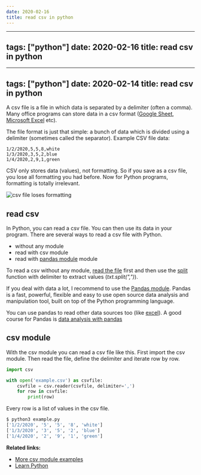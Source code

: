 ```yaml
---
date: 2020-02-16
title: read csv in python
---
```

---
tags: ["python"]
date: 2020-02-16
title: read csv in python
---
---
tags: ["python"]
date: 2020-02-14
title: read csv in python
---
A csv file is a file in which data is separated by a delimiter (often a comma). Many office programs can store data in a csv format (<a href="https://sites.google.com/a/temple.edu/googleapps1/tip-of-the-day/april28-exportagooglespreadsheetintovariousformats">Google Sheet</a>, <a href="https://answers.microsoft.com/en-us/msoffice/forum/all/how-to-save-excel-file-in-csv-with-comma-delimited/7ee047dc-8f37-42d4-9be9-954fcf5de2da">Microsoft Excel</a> etc).

The file format is just that simple: a bunch of data which is divided using a delimiter (sometimes called the separator). Example CSV file data:

```
1/2/2020,5,5,8,white
1/3/2020,3,5,2,blue
1/4/2020,2,9,1,green
```

CSV only stores data (values), not formatting. So if you save as a csv file, you lose all formatting you had before. Now for Python programs, formatting is totally irrelevant.

![csv file loses formatting](https://dev-to-uploads.s3.amazonaws.com/i/n7ju06igw72k58xsqvfs.png)

## read csv

In Python, you can read a csv file. You can then use its data in your program. There are several ways to read a csv file with Python.

* without any module 
* read with csv module
* read with <a href="https://pythonspot.com/pandas-read-csv/">pandas module</a> module

To read a csv without any module, <a href="https://pythonbasics.org/read-file/">read the file</a> first and then use the <a href="https://pythonbasics.org/split/">split</a> function with delimiter to extract values (*txt.split(",")*).


If you deal with data a lot, I recommend to use the <a href="https://pandas.pydata.org/">Pandas module</a>. Pandas is a fast, powerful, flexible and easy to use open source data analysis and manipulation tool, built on top of the Python programming language. 

You can use pandas to read other data sources too (like <a href="https://pythonspot.com/read-excel-with-pandas/">excel</a>).  A good course for Pandas is <a href="https://gumroad.com/l/KmxqY">data analysis with pandas</a>

## csv module

With the csv module you can read a csv file like this. First import the csv module. Then read the file, define the delimiter and iterate row by row.

```python
import csv

with open('example.csv') as csvfile:
    csvfile = csv.reader(csvfile, delimiter=',')
    for row in csvfile:
        print(row)
```

Every row is a list of values in the csv file.

```bash
$ python3 example.py 
['1/2/2020', '5', '5', '8', 'white']
['1/3/2020', '3', '5', '2', 'blue']
['1/4/2020', '2', '9', '1', 'green']
```

**Related links:**
* <a href="https://pythonspot.com/files-spreadsheets-csv/">More csv module examples</a>
* <a href="https://pythonbasics.org/">Learn Python</a>



